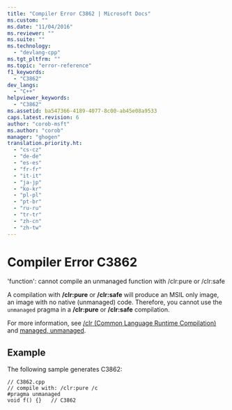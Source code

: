 ```yaml
---
title: "Compiler Error C3862 | Microsoft Docs"
ms.custom: ""
ms.date: "11/04/2016"
ms.reviewer: ""
ms.suite: ""
ms.technology: 
  - "devlang-cpp"
ms.tgt_pltfrm: ""
ms.topic: "error-reference"
f1_keywords: 
  - "C3862"
dev_langs: 
  - "C++"
helpviewer_keywords: 
  - "C3862"
ms.assetid: ba547366-4189-4077-8c00-ab45e08a9533
caps.latest.revision: 6
author: "corob-msft"
ms.author: "corob"
manager: "ghogen"
translation.priority.ht: 
  - "cs-cz"
  - "de-de"
  - "es-es"
  - "fr-fr"
  - "it-it"
  - "ja-jp"
  - "ko-kr"
  - "pl-pl"
  - "pt-br"
  - "ru-ru"
  - "tr-tr"
  - "zh-cn"
  - "zh-tw"
---
```

# Compiler Error C3862
'function': cannot compile an unmanaged function with /clr:pure or /clr:safe  
  
 A compilation with **/clr:pure** or **/clr:safe** will produce an MSIL only image, an image with no native (unmanaged) code.  Therefore, you cannot use the `unmanaged` pragma in a **/clr:pure** or **/clr:safe** compilation.  
  
 For more information, see [/clr (Common Language Runtime Compilation)](../../build/reference/clr-common-language-runtime-compilation.md) and [managed, unmanaged](../../preprocessor/managed-unmanaged.md).  
  
## Example  
 The following sample generates C3862:  
  
```  
// C3862.cpp  
// compile with: /clr:pure /c  
#pragma unmanaged  
void f() {}   // C3862  
```